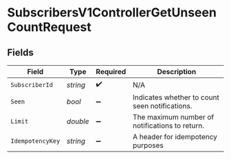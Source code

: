 # SubscribersV1ControllerGetUnseenCountRequest


## Fields

| Field                                          | Type                                           | Required                                       | Description                                    |
| ---------------------------------------------- | ---------------------------------------------- | ---------------------------------------------- | ---------------------------------------------- |
| `SubscriberId`                                 | *string*                                       | :heavy_check_mark:                             | N/A                                            |
| `Seen`                                         | *bool*                                         | :heavy_minus_sign:                             | Indicates whether to count seen notifications. |
| `Limit`                                        | *double*                                       | :heavy_minus_sign:                             | The maximum number of notifications to return. |
| `IdempotencyKey`                               | *string*                                       | :heavy_minus_sign:                             | A header for idempotency purposes              |
